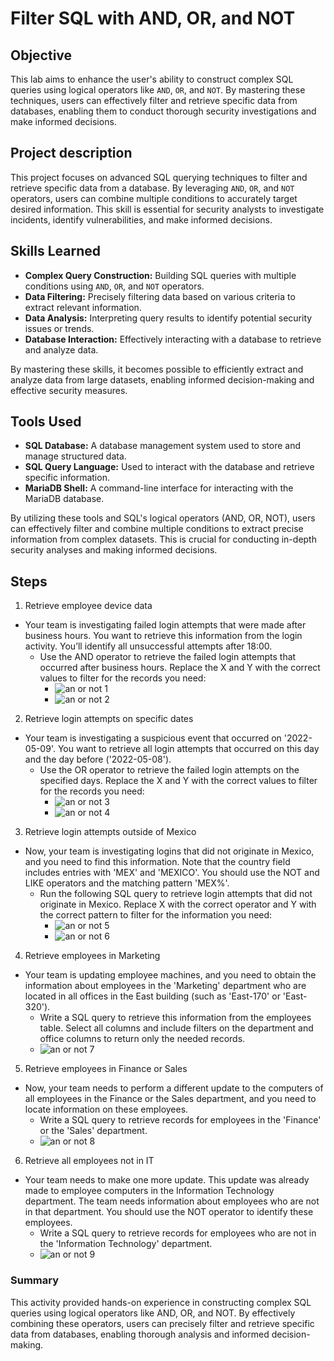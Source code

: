 # Filter SQL with AND, OR, and NOT

## Objective

This lab aims to enhance the user's ability to construct complex SQL queries using logical operators like `AND`, `OR`, and `NOT`. By mastering these techniques, users can effectively filter and retrieve specific data from databases, enabling them to conduct thorough security investigations and make informed decisions.

## Project description

This project focuses on advanced SQL querying techniques to filter and retrieve specific data from a database. By leveraging `AND`, `OR`, and `NOT` operators, users can combine multiple conditions to accurately target desired information. This skill is essential for security analysts to investigate incidents, identify vulnerabilities, and make informed decisions. 

## Skills Learned

* **Complex Query Construction:** Building SQL queries with multiple conditions using `AND`, `OR`, and `NOT` operators.
* **Data Filtering:** Precisely filtering data based on various criteria to extract relevant information.
* **Data Analysis:** Interpreting query results to identify potential security issues or trends.
* **Database Interaction:** Effectively interacting with a database to retrieve and analyze data.

By mastering these skills, it becomes possible to efficiently extract and analyze data from large datasets, enabling informed decision-making and effective security measures.

## Tools Used

* **SQL Database:** A database management system used to store and manage structured data.
* **SQL Query Language:** Used to interact with the database and retrieve specific information.
* **MariaDB Shell:** A command-line interface for interacting with the MariaDB database.

By utilizing these tools and SQL's logical operators (AND, OR, NOT), users can effectively filter and combine multiple conditions to extract precise information from complex datasets. This is crucial for conducting in-depth security analyses and making informed decisions.

## Steps
1. Retrieve employee device data
* Your team is investigating failed login attempts that were made after business hours. You want to retrieve this information from the login activity. You’ll identify all unsuccessful attempts after 18:00.
  * Use the AND operator to retrieve the failed login attempts that occurred after business hours. Replace the X and Y with the correct values to filter for the records you need:
     * ![an or not 1 ](https://github.com/user-attachments/assets/140a71c0-0e00-4244-8c17-5e3eb1ac765a)
     * ![an or not 2](https://github.com/user-attachments/assets/9a421704-77dc-48f2-9729-57f507ae3d26)
      
2. Retrieve login attempts on specific dates
* Your team is investigating a suspicious event that occurred on '2022-05-09'. You want to retrieve all login attempts that occurred on this day and the day before ('2022-05-08').
  * Use the OR operator to retrieve the failed login attempts on the specified days. Replace the X and Y with the correct values to filter for the records you need:
    * ![an or not 3](https://github.com/user-attachments/assets/35b34397-fd44-44e9-aed2-f2399a9439e8)
    * ![an or not 4](https://github.com/user-attachments/assets/7820ddb0-ab36-4f5b-b38b-fe0b7275c0bd)

3. Retrieve login attempts outside of Mexico
* Now, your team is investigating logins that did not originate in Mexico, and you need to find this information. Note that the country field includes entries with 'MEX' and 'MEXICO'. You should use the NOT and LIKE operators and the matching pattern 'MEX%'.
  * Run the following SQL query to retrieve login attempts that did not originate in Mexico. Replace X with the correct operator and Y with the correct pattern to filter for the information you need:
    * ![an or not 5](https://github.com/user-attachments/assets/bb6926b2-46a6-4ee9-ae3f-b17ea9e17a67)
    * ![an or not 6](https://github.com/user-attachments/assets/a52585bc-8ab1-4e52-8a27-a2ff9b7e7e7b)

4. Retrieve employees in Marketing
* Your team is updating employee machines, and you need to obtain the information about employees in the 'Marketing' department who are located in all offices in the East building (such as 'East-170' or 'East-320').
    * Write a SQL query to retrieve this information from the employees table. Select all columns and include filters on the department and office columns to return only the needed records.
    * ![an or not 7](https://github.com/user-attachments/assets/a3b65f06-53cb-4572-a248-c21523095008)

5. Retrieve employees in Finance or Sales
* Now, your team needs to perform a different update to the computers of all employees in the Finance or the Sales department, and you need to locate information on these employees.
    * Write a SQL query to retrieve records for employees in the 'Finance' or the 'Sales' department.
    * ![an or not 8](https://github.com/user-attachments/assets/a1b89f4f-e526-4b6e-b8d8-20df57eb4b55)

6. Retrieve all employees not in IT
* Your team needs to make one more update. This update was already made to employee computers in the Information Technology department. The team needs information about employees who are not in that department. You should use the NOT operator to identify these employees.
    * Write a SQL query to retrieve records for employees who are not in the 'Information Technology' department.
    * ![an or not 9](https://github.com/user-attachments/assets/94a560e5-2a17-4d6b-a5bb-760961112621)

### Summary

This activity provided hands-on experience in constructing complex SQL queries using logical operators like AND, OR, and NOT. By effectively combining these operators, users can precisely filter and retrieve specific data from databases, enabling thorough analysis and informed decision-making.

